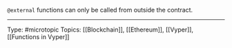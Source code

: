 `@external` functions can only be called from outside the contract.

___
Type: #microtopic 
Topics: [[Blockchain]], [[Ethereum]], [[Vyper]], [[Functions in Vyper]]

